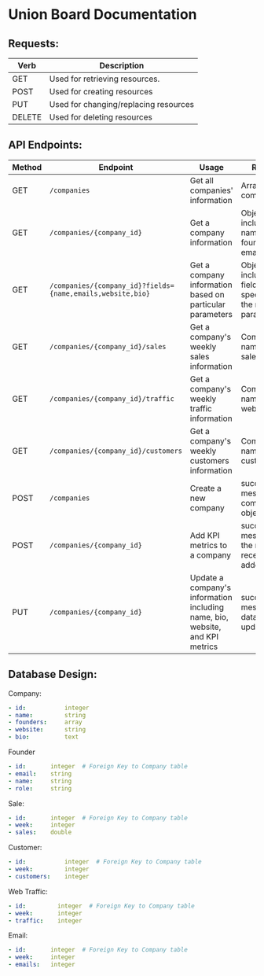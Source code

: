 # Union Board Documentation

## Requests:

Verb | Description
---------|----------
 GET | Used for retrieving resources.
 POST | Used for creating resources
 PUT | Used for changing/replacing resources
 DELETE | Used for deleting resources

## API Endpoints:


Method | Endpoint | Usage | Returns | Authentication
---------|----------|--------- | ---------- | ---------
 GET | `/companies` | Get all companies' information | Arrays of companies | OAuth
 GET | `/companies/{company_id}` | Get a company information | Object including name, founders' email and bio | OAuth
 GET | `/companies/{company_id}?fields={name,emails,website,bio}` | Get a company information based on particular parameters | Object including fields specified in the request parameter | OAuth
 GET | `/companies/{company_id}/sales` | Get a company's weekly sales information | Company's name and sales | OAuth
 GET | `/companies/{company_id}/traffic` | Get a company's weekly traffic information | Company's name and web traffic | OAuth
 GET | `/companies/{company_id}/customers` | Get a company's weekly customers information | Company's name and customers | OAuth
 POST | `/companies` | Create a new company | success/error message and company object | OAuth
 POST | `/companies/{company_id}` | Add KPI metrics to a company | success/error message and the metrics recently added | OAuth
 PUT | `/companies/{company_id}` | Update a company's information including name, bio, website, and KPI metrics | success/error message and data recently updated | OAuth

## Database Design:

Company:
```yaml
- id:           integer
- name:         string
- founders:     array
- website:      string
- bio:          text
```

Founder
```yaml
- id:       integer  # Foreign Key to Company table
- email:    string
- name:     string
- role:     string
```

Sale:
```yaml
- id:       integer  # Foreign Key to Company table
- week:     integer
- sales:    double
```

Customer:
```yaml
- id:           integer  # Foreign Key to Company table
- week:         integer
- customers:    integer
```

Web Traffic:
```yaml
- id:         integer  # Foreign Key to Company table
- week:       integer
- traffic:    integer
```

Email:
```yaml
- id:       integer  # Foreign Key to Company table
- week:     integer
- emails:   integer
```
